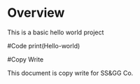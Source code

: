 # Overview
This is a basic hello world project


#Code
print(Hello-world)

#Copy Write

This document is copy write for SS&GG Co.

